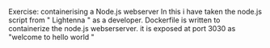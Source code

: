 Exercise: containerising a Node.js webserver 
In this i have taken the node.js script from " Lightenna " as a developer.
Dockerfile is written to containerize the node.js webserserver.
it is exposed at port 3030 as
"welcome to  hello world  "


